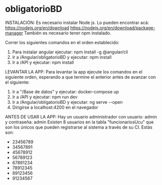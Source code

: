 # obligatorioBD

INSTALACIÓN:
Es necesario instalar Node js. Lo pueden encontrar acá: https://nodejs.org/en/download https://nodejs.org/en/download/package-manager
También es necesario tener npm instalado. 

Correr los siguientes comandos en el orden establecido:
1) Para instalar angular ejecutar: npm install -g @angular/cli
2) Ir a /Angular/obligatorioBD y ejecutar: npm install
3) Ir a /API y ejecutar: npm install


LEVANTAR LA APP:
Para levantar la app ejecute los comandos en el siguiente orden, esperando a que termine el anterior antes de avanzar con el siguiente:
1) Ir a "/Base de datos" y ejecutar: docker-compose up
2) Ir a /API y ejecutar: npm run dev
3) Ir a /Angular/obligatorioBD y ejecutar: ng serve --open
4) Dirigirse a localhost:4200 en el navegador

ANTES DE USAR LA APP:
Hay un usuario administrador con usuario: admin y contraseña: admin
Existen 8 usuarios en la tabla "funcionariosUcu" que son los únicos que pueden registrarse al sistema a través de su CI. 
Estás son: 
  - 23456789
  - 34567891
  - 45678912
  - 56789123
  - 67891234
  - 78912345
  - 89123456
  - 91234567

